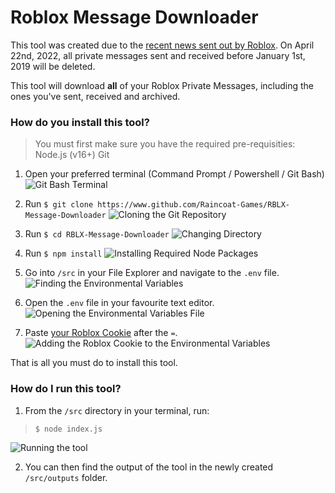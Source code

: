 # Roblox Message Downloader
This tool was created due to the [recent news sent out by Roblox](https://cartar.is-a.dev/u/PKmxHDx).
On April 22nd, 2022, all private messages sent and received before January 1st, 2019 will be deleted.

This tool will download **all** of your Roblox Private Messages, including the ones you've sent, received and archived.

### How do you install this tool?
>You must first make sure you have the required pre-requisities:
Node.js (v16+)
Git

1) Open your preferred terminal (Command Prompt / Powershell / Git Bash)
![](https://cartar.is-a.dev/u/SrxuPiG "Git Bash Terminal")

2) Run `$ git clone https://www.github.com/Raincoat-Games/RBLX-Message-Downloader`
![](https://cartar.is-a.dev/u/FLxgskj "Cloning the Git Repository")

3) Run `$ cd RBLX-Message-Downloader`
![](https://cartar.is-a.dev/u/pWCkvVx "Changing Directory")

4) Run `$ npm install`
![](https://cartar.is-a.dev/u/BDfajfh "Installing Required Node Packages")

5) Go into `/src` in your File Explorer and navigate to the `.env` file.
![](https://cartar.is-a.dev/u/kHUsbsG "Finding the Environmental Variables")

6) Open the `.env` file in your favourite text editor.
![](https://cartar.is-a.dev/u/xtHYWtr "Opening the Environmental Variables File")

7) Paste [your Roblox Cookie](https://noblox.js.org/tutorial-Authentication.html) after the `=`.
![](https://cartar.is-a.dev/u/IwwhPAy "Adding the Roblox Cookie to the Environmental Variables")

That is all you must do to install this tool.

### How do I run this tool?

1) From the `/src` directory in your terminal, run:
> `$ node index.js`

![](https://cartar.is-a.dev/u/RsBkhCy "Running the tool")

2) You can then find the output of the tool in the newly created `/src/outputs` folder.